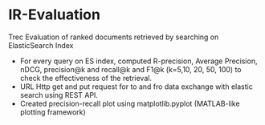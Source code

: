 # IR-Evaluation
Trec Evaluation of ranked documents retrieved by searching on ElasticSearch Index
- For every query on ES index, computed R-precision, Average Precision, nDCG, precision@k and recall@k and F1@k (k=5,10, 20, 50, 100) to     check the effectiveness of the retrieval.
- URL Http get and put request for to and fro data exchange with elastic search using REST API.
- Created precision-recall plot using matplotlib.pyplot (MATLAB-like plotting framework)
